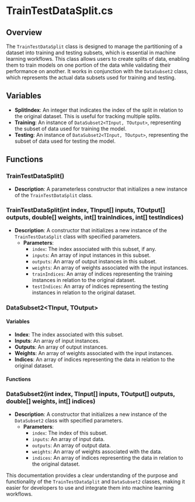 # TrainTestDataSplit.cs

## Overview
The `TrainTestDataSplit` class is designed to manage the partitioning of a dataset into training and testing subsets, which is essential in machine learning workflows. This class allows users to create splits of data, enabling them to train models on one portion of the data while validating their performance on another. It works in conjunction with the `DataSubset2` class, which represents the actual data subsets used for training and testing.

## Variables

- **SplitIndex**: An integer that indicates the index of the split in relation to the original dataset. This is useful for tracking multiple splits.
- **Training**: An instance of `DataSubset2<TInput, TOutput>`, representing the subset of data used for training the model.
- **Testing**: An instance of `DataSubset2<TInput, TOutput>`, representing the subset of data used for testing the model.

## Functions

### TrainTestDataSplit()
- **Description**: A parameterless constructor that initializes a new instance of the `TrainTestDataSplit` class.

### TrainTestDataSplit(int index, TInput[] inputs, TOutput[] outputs, double[] weights, int[] trainIndices, int[] testIndices)
- **Description**: A constructor that initializes a new instance of the `TrainTestDataSplit` class with specified parameters.
  - **Parameters**:
    - `index`: The index associated with this subset, if any.
    - `inputs`: An array of input instances in this subset.
    - `outputs`: An array of output instances in this subset.
    - `weights`: An array of weights associated with the input instances.
    - `trainIndices`: An array of indices representing the training instances in relation to the original dataset.
    - `testIndices`: An array of indices representing the testing instances in relation to the original dataset.

### DataSubset2<TInput, TOutput>

#### Variables
- **Index**: The index associated with this subset.
- **Inputs**: An array of input instances.
- **Outputs**: An array of output instances.
- **Weights**: An array of weights associated with the input instances.
- **Indices**: An array of indices representing the data in relation to the original dataset.

#### Functions

### DataSubset2(int index, TInput[] inputs, TOutput[] outputs, double[] weights, int[] indices)
- **Description**: A constructor that initializes a new instance of the `DataSubset2` class with specified parameters.
  - **Parameters**:
    - `index`: The index of this subset.
    - `inputs`: An array of input data.
    - `outputs`: An array of output data.
    - `weights`: An array of weights associated with the data.
    - `indices`: An array of indices representing the data in relation to the original dataset. 

This documentation provides a clear understanding of the purpose and functionality of the `TrainTestDataSplit` and `DataSubset2` classes, making it easier for developers to use and integrate them into machine learning workflows.